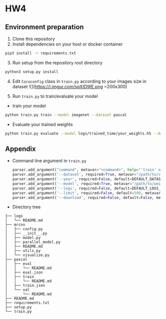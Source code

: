 # HW4

## Environment preparation

1. Clone this repository
2. Install dependencies on your host or docker container
  ```bash
  pip3 install -r requirements.txt
  ```
3. Run setup from the repository root directory
  ```bash
  python3 setup.py install 
  ```
  
4. Edit `Cococonfig` class in `train.py` according to your images size in dataset
![](https://i.imgur.com/spXIDWE.png =200x300)


5. Run `train.py` to train/evaluate your model 
  - train your model
  ```bash
  python train.py train --model imagenet --dataset pascal
  ```
  - Evaluate your trained weights
  ```bash
  python train.py evaluate --model logs/trained_time/your_weights.h5 --dataset pascal
  ```

## Appendix

- Command line argument in `train.py`
  ```python
  parser.add_argument("command", metavar="<command>", help="'train' or 'evaluate' on MS COCO")
  parser.add_argument('--dataset', required=True, metavar="/path/to/coco/", help='Directory of the MS-COCO dataset')
  parser.add_argument('--year', required=False, default=DEFAULT_DATASET_YEAR, metavar="<year>", help='Year of the MS-COCO dataset (2014 or 2017) (default=2014)')
  parser.add_argument('--model', required=True, metavar="/path/to/weights.h5", help="Path to weights .h5 file or 'coco'")
  parser.add_argument('--logs', required=False, default=DEFAULT_LOGS_DIR, metavar="/path/to/logs/", help='Logs and checkpoints directory (default=logs/)')
  parser.add_argument('--limit', required=False, default=500, metavar="<image count>", help='Images to use for evaluation (default=500)')
  parser.add_argument('--download', required=False, default=False, metavar="<True|False>", help='Automatically download and unzip MS-COCO files (default=False)', type=bool)

  ```

- Directory tree
```shell=
├── logs
│   └── README.md
├── mrcnn
│   ├── config.py
│   ├── __init__.py
│   ├── model.py
│   ├── parallel_model.py
│   ├── README.md
│   ├── utils.py
│   └── visualize.py
├── pascal
│   ├── eval
│   │   └── README.md
│   ├── eval.json
│   ├── train
│   │   └── README.md
│   ├── train.json
│   └── val
│       └── README.md
├── README.md
├── requirements.txt
├── setup.py
└── train.py

```

